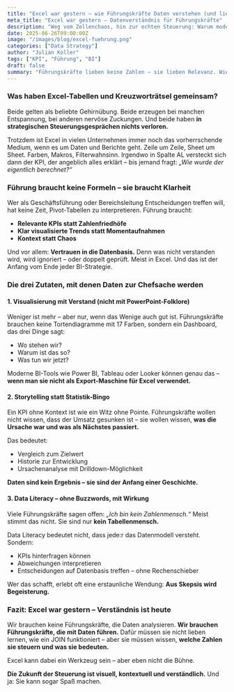 ```yaml
---
title: "Excel war gestern – wie Führungskräfte Daten verstehen (und lieben lernen)"
meta_title: "Excel war gestern – Datenverständnis für Führungskräfte"
description: "Weg vom Zellenchaos, hin zur echten Steuerung: Warum moderne Datenvisualisierung, Storytelling und KPI-Fokus aus Führungskräften datengetriebene Entscheider machen."
date: 2025-06-26T09:00:00Z
image: "/images/blog/excel-fuehrung.png"
categories: ["Data Strategy"]
author: "Julian Koller"
tags: ["KPI", "Führung", "BI"]
draft: false
summary: "Führungskräfte lieben keine Zahlen – sie lieben Relevanz. Wie man Daten so aufbereitet, dass sie verstanden, genutzt und sogar geschätzt werden – auch ohne Pivot-Tabellen."
---
```


### Was haben Excel-Tabellen und Kreuzworträtsel gemeinsam?

Beide gelten als beliebte Gehirnübung. Beide erzeugen bei manchen Entspannung, bei anderen nervöse Zuckungen. Und beide haben **in strategischen Steuerungsgesprächen nichts verloren.**

Trotzdem ist Excel in vielen Unternehmen immer noch das vorherrschende Medium, wenn es um Daten und Berichte geht. Zeile um Zeile, Sheet um Sheet. Farben, Makros, Filterwahnsinn. Irgendwo in Spalte AL versteckt sich dann der KPI, der angeblich alles erklärt – bis jemand fragt: *„Wie wurde der eigentlich berechnet?“*

### Führung braucht keine Formeln – sie braucht Klarheit

Wer als Geschäftsführung oder Bereichsleitung Entscheidungen treffen will, hat keine Zeit, Pivot-Tabellen zu interpretieren. Führung braucht:

* **Relevante KPIs statt Zahlenfriedhöfe**
* **Klar visualisierte Trends statt Momentaufnahmen**
* **Kontext statt Chaos**

Und vor allem: **Vertrauen in die Datenbasis.** Denn was nicht verstanden wird, wird ignoriert – oder doppelt geprüft. Meist in Excel. Und das ist der Anfang vom Ende jeder BI-Strategie.

### Die drei Zutaten, mit denen Daten zur Chefsache werden

#### 1. **Visualisierung mit Verstand (nicht mit PowerPoint-Folklore)**

Weniger ist mehr – aber nur, wenn das Wenige auch gut ist. Führungskräfte brauchen keine Tortendiagramme mit 17 Farben, sondern ein Dashboard, das drei Dinge sagt:

* Wo stehen wir?
* Warum ist das so?
* Was tun wir jetzt?

Moderne BI-Tools wie Power BI, Tableau oder Looker können genau das – **wenn man sie nicht als Export-Maschine für Excel verwendet.**

#### 2. **Storytelling statt Statistik-Bingo**

Ein KPI ohne Kontext ist wie ein Witz ohne Pointe. Führungskräfte wollen nicht wissen, dass der Umsatz gesunken ist – sie wollen wissen, **was die Ursache war und was als Nächstes passiert.**

Das bedeutet:

* Vergleich zum Zielwert
* Historie zur Entwicklung
* Ursachenanalyse mit Drilldown-Möglichkeit

**Daten sind kein Ergebnis – sie sind der Anfang einer Geschichte.**

#### 3. **Data Literacy – ohne Buzzwords, mit Wirkung**

Viele Führungskräfte sagen offen: *„Ich bin kein Zahlenmensch.“* Meist stimmt das nicht. Sie sind nur **kein Tabellenmensch.**

Data Literacy bedeutet nicht, dass jede:r das Datenmodell versteht. Sondern:

* KPIs hinterfragen können
* Abweichungen interpretieren
* Entscheidungen auf Datenbasis treffen – ohne Rechenschieber

Wer das schafft, erlebt oft eine erstaunliche Wendung: **Aus Skepsis wird Begeisterung.**

### Fazit: Excel war gestern – Verständnis ist heute

Wir brauchen keine Führungskräfte, die Daten analysieren. **Wir brauchen Führungskräfte, die mit Daten führen.** Dafür müssen sie nicht lieben lernen, wie ein JOIN funktioniert – aber sie müssen wissen, **welche Zahlen sie steuern und was sie bedeuten.**

Excel kann dabei ein Werkzeug sein – aber eben nicht die Bühne.

**Die Zukunft der Steuerung ist visuell, kontextuell und verständlich.** Und ja: Sie kann sogar Spaß machen.
